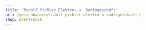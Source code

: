 ```yaml
---
title: "Rudolf Pichler Elektro- u. Radiogeschäft"
url: /geisenhausen/rudolf-pichler-elektro-u-radiogeschaeft/
shop: Elektronik
---
```


